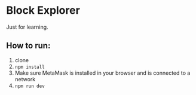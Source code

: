 # Block Explorer

Just for learning.

## How to run:

1. clone
2. `npm install`
3. Make sure MetaMask is installed in your browser and is connected to a network
4. `npm run dev`
